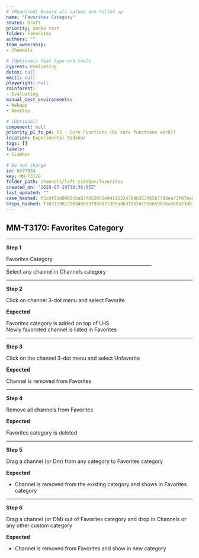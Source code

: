 ```yaml
---
# (Required) Ensure all values are filled up
name: "Favorites Category"
status: Draft
priority: Smoke test
folder: Favorites
authors: ""
team_ownership: 
- Channels

# (Optional) Test type and tools
cypress: Evaluating
detox: null
mmctl: null
playwright: null
rainforest: 
- Evaluating
manual_test_environments: 
- Webapp
- Desktop

# (Optional)
component: null
priority_p1_to_p4: P2 - Core Functions (Do core functions work?)
location: Experimental Sidebar
tags: []
labels: 
- Sidebar

# Do not change
id: 6377924
key: MM-T3170
folder_path: channels/left-sidebar/favorites
created_on: "2020-07-29T19:36:05Z"
last_updated: ""
case_hashed: f5c0f92d0982cba87fb520c5e941153247b46353f656778dea73f87be9aaeb8c030e859043e0e13fde8c703a96de949d
steps_hashed: f3831196129034055379da871305ad63f052dc5556598c6a568a23d87cf3bcda2f0c2adfcd0adb600a672db353add330
---
```


## MM-T3170: Favorites Category

---

**Step 1**

Favorites Category\
————————————————————————————\
Select any channel in Channels category

---

**Step 2**

Click on channel 3-dot menu and select Favorite

**Expected**

Favorites category is added on top of LHS\
Newly favoroted channel is listed in Favorites

---

**Step 3**

Click on the channel 3-dot menu and select Unfavorite

**Expected**

Channel is removed from Favorites

---

**Step 4**

Remove all channels from Favorites

**Expected**

Favorites category is deleted

---

**Step 5**

Drag a channel (or Dm) from any category to Favorites category

**Expected**

- Channel is removed from the existing category and shows in Favorites category

---

**Step 6**

Drag a channel (or DM) out of Favorites category and drop in Channels or any other custom category

**Expected**

- Channel is removed from Favorites and show in new category
